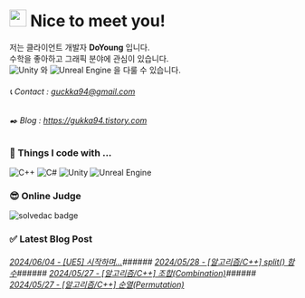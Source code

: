 
# <img src="https://github.com/JustDoYoung/JustDoYoung/assets/63029463/312b6a4a-8df0-4ae7-9a19-42dc5d5e3a7b" width="30" height="30"/> Nice to meet you! 

저는 클라이언트 개발자 **DoYoung** 입니다.  
수학을 좋아하고 그래픽 분야에 관심이 있습니다.   
![Unity](https://img.shields.io/badge/unity-%23000000.svg?style=plastic&logo=unity&logoColor=white) 와 ![Unreal Engine](https://img.shields.io/badge/unrealengine-%23313131.svg?style=plastic&logo=unrealengine&logoColor=white) 을 다룰 수 있습니다.
   
###### 📞 Contact : guckka94@gmail.com   
###### ✒️ Blog : https://gukka94.tistory.com

   
### 🌱 Things I code with ...
  ![C++](https://img.shields.io/badge/c++-%2300599C.svg?style=plastic&logo=c%2B%2B&logoColor=white)
  ![C#](https://img.shields.io/badge/c%23-%23239120.svg?style=plastic&logo=csharp&logoColor=white)
  ![Unity](https://img.shields.io/badge/unity-%23000000.svg?style=plastic&logo=unity&logoColor=white) 
  ![Unreal Engine](https://img.shields.io/badge/unrealengine-%23313131.svg?style=plastic&logo=unrealengine&logoColor=white) 
   
   
### 😎 Online Judge
![solvedac badge](https://solvedac-readme-badge.vercel.app/api/v1/badge?user=tornado0310&theme=github-dark&compact=1)
   
   
### ✅ Latest Blog Post

###### [2024/06/04 - [UE5] 시작하며...](http://gukka94.tistory.com/32)###### [2024/05/28 - [알고리즘/C++] split() 함수](http://gukka94.tistory.com/31)###### [2024/05/27 - [알고리즘/C++] 조합(Combination)](http://gukka94.tistory.com/30)###### [2024/05/27 - [알고리즘/C++] 순열(Permutation)](http://gukka94.tistory.com/29)